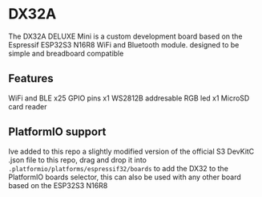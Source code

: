 # DX32A
The DX32A DELUXE Mini is a custom development board based on the Espressif ESP32S3 N16R8 WiFi and Bluetooth module. designed to be simple and breadboard compatible

## Features
WiFi and BLE
x25 GPIO pins
x1 WS2812B addresable RGB led
x1 MicroSD card reader


## PlatformIO support
Ive added to this repo a slightly modified version of the official S3 DevKitC .json file to this repo, drag and drop it into `.platformio/platforms/espressif32/boards` to add the DX32 to the PlatformIO boards selector, this can also be used with any other board based on the ESP32S3 N16R8
